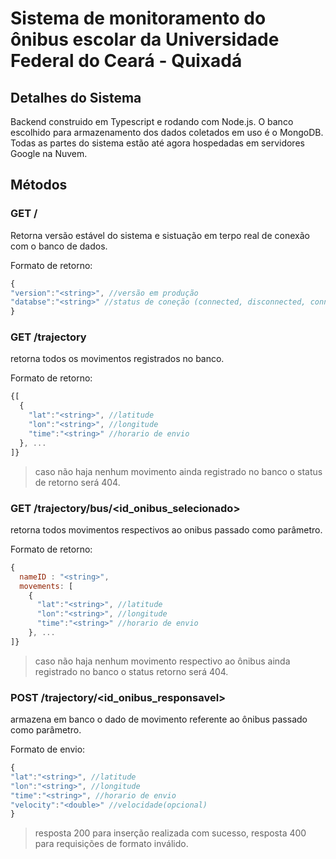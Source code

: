 # Sistema de monitoramento do ônibus escolar da Universidade Federal do Ceará - Quixadá

## Detalhes do Sistema

Backend construido em Typescript e rodando com Node.js.
O banco escolhido para armazenamento dos dados coletados em uso é o MongoDB.
Todas as partes do sistema estão até agora hospedadas em servidores Google na Nuvem.

## Métodos

### GET /
Retorna versão estável do sistema e sistuação em terpo real de conexão com o banco de dados.

Formato de retorno:
```javascript
{
"version":"<string>", //versão em produção
"databse":"<string>" //status de coneção (connected, disconnected, connecting, disconnecting)
}
```

### GET /trajectory
retorna todos os movimentos registrados no banco.

Formato de retorno:
```javascript
{[
  {
    "lat":"<string>", //latitude
    "lon":"<string>", //longitude
    "time":"<string>" //horario de envio
  }, ...
]}
```
> caso não haja nenhum movimento ainda registrado no banco o status de retorno será 404.

### GET /trajectory/bus/<id_onibus_selecionado>
retorna todos movimentos respectivos ao onibus passado como parâmetro.

Formato de retorno:
```javascript
{
  nameID : "<string>",
  movements: [
    {
      "lat":"<string>", //latitude
      "lon":"<string>", //longitude
      "time":"<string>" //horario de envio
    }, ...
]}
```
> caso não haja nenhum movimento respectivo ao ônibus ainda registrado no banco o status retorno será 404.

### POST /trajectory/<id_onibus_responsavel>
armazena em banco o dado de movimento referente ao ônibus passado como parâmetro.

Formato de envio:
```javascript
{
"lat":"<string>", //latitude
"lon":"<string>", //longitude
"time":"<string>", //horario de envio
"velocity":"<double>" //velocidade(opcional)
}
```
> resposta 200 para inserção realizada com sucesso, resposta 400 para requisições de formato inválido.


